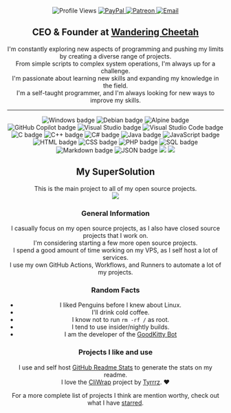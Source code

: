<div align="center">

![Profile Views](https://komarev.com/ghpvc/?username=CraigCraig&color=2571ff&style=flat-square&label=Profile%20Views)
<a href="https://www.paypal.me/craigcraig89">
![PayPal](https://img.shields.io/badge/PayPal-2571ff?style=flat&logo=paypal&logoColor=white&color=orange)
</a>
<a href="https://www.patreon.com/CraigCraig">
![Patreon](https://img.shields.io/badge/Patreon-2571ff?style=flat&logo=patreon&logoColor=white&color=orange)
</a>
<a href="mailto:caig@craig.se">
![Email](https://img.shields.io/badge/Email-2571ff?style=flat&logo=gmail&logoColor=white&color=red)
</a>

<h2>CEO & Founder at <a href="https://wanderingcheetah.com">Wandering Cheetah</a></h2>

<p>
I'm constantly exploring new aspects of programming and pushing my limits by creating a diverse range of projects.<br>
From simple scripts to complex system operations, I'm always up for a challenge.<br>
I'm passionate about learning new skills and expanding my knowledge in the field.<br>
I'm a self-taught programmer, and I'm always looking for new ways to improve my skills.<br>
</p>
<hr>

<img src="https://img.shields.io/badge/Windows-informational?style=flat&logo=windows&logoColor=white&color=2571ff" alt="Windows badge">
<img src="https://img.shields.io/badge/Debian-informational?style=flat&logo=debian&logoColor=white&color=2571ff" alt="Debian badge">
<img src="https://img.shields.io/badge/Alpine-informational?style=flat&logo=alpine-linux&logoColor=white&color=2571ff" alt="Alpine badge">
<img src="https://img.shields.io/badge/CoPilot-informational?style=flat&logo=github&logoColor=white&color=2571ff" alt="GitHub Copilot badge">
<img src="https://img.shields.io/badge/VisualStudio-informational?style=flat&logo=visualstudio&logoColor=white&color=2571ff" alt="Visual Studio badge">
<img src="https://img.shields.io/badge/VisualStudio%20Code-informational?style=flat&logo=visualstudiocode&logoColor=white&color=2571ff" alt="Visual Studio Code badge">
<br>
<img src="https://img.shields.io/badge/C-informational?style=flat&logo=c&logoColor=white&color=2571ff" alt="C badge">
<img src="https://img.shields.io/badge/C++-informational?style=flat&logo=cplusplus&logoColor=white&color=2571ff" alt="C++ badge">
<img src="https://img.shields.io/badge/CSharp-informational?style=flat&logo=c-sharp&logoColor=white&color=2571ff" alt="C# badge">
<img src="https://img.shields.io/badge/Java-informational?style=flat&logo=java&logoColor=white&color=2571ff" alt="Java badge">
<img src="https://img.shields.io/badge/JavaScript-informational?style=flat&logo=javascript&logoColor=white&color=2571ff" alt="JavaScript badge">
<img src="https://img.shields.io/badge/HTML-informational?style=flat&logo=html5&logoColor=white&color=2571ff" alt="HTML badge">
<img src="https://img.shields.io/badge/CSS-informational?style=flat&logo=css3&logoColor=white&color=2571ff" alt="CSS badge">
<img src="https://img.shields.io/badge/PHP-informational?style=flat&logo=php&logoColor=white&color=2571ff" alt="PHP badge">
<img src="https://img.shields.io/badge/SQL-informational?style=flat&logo=postgresql&logoColor=white&color=2571ff" alt="SQL badge">
<img src="https://img.shields.io/badge/Markdown-informational?style=flat&logo=markdown&logoColor=white&color=2571ff" alt="Markdown badge">
<img src="https://img.shields.io/badge/JSON-informational?style=flat&logo=json&logoColor=white&color=2571ff" alt="JSON badge">

<img src="https://craigcraig.vercel.app/api?username=CraigCraig&theme=transparent&show_icons=true&include_all_commits=true&custom_title=My%20Stats&border=false&disable_animations=true&hide_border=true&cache_seconds=300" />
<img src="https://craigcraig.vercel.app/api/top-langs/?username=CraigCraig&size_weight=0.5&count_weight=0.5&layout=compact&theme=transparent&langs_count=8&custom_title=Project%20Languages&hide_border=true&exclude=github-readme-stats&cache_seconds=300" />

<h2>My SuperSolution</h2>
This is the main project to all of my open source projects.<br>
<a href="https://github.com/CraigCraig/SuperSolution">
<img src="https://craigcraig.vercel.app/api/pin/?username=CraigCraig&repo=SuperSolution&theme=transparent"></img>
</a>

### General Information
<p>
I casually focus on my open source projects, as I also have closed source projects that I work on.<br>
I'm considering starting a few more open source projects.<br>
I spend a good amount of time working on my VPS, as I self host a lot of services.<br>
I use my own GitHub Actions, Workflows, and Runners to automate a lot of my projects.<br>
</p>

### Random Facts
- I liked Penguins before I knew about Linux.
- I'll drink cold coffee.
- I know not to run `rm -rf /` as root.
- I tend to use insider/nightly builds.
- I am the developer of the [GoodKitty Bot]("https://github.com/GoodKittyBot")

### Projects I like and use

I use and self host <a href="https://github.com/anuraghazra/github-readme-stats">GitHub Readme Stats</a> to generate the stats on my readme.<br>
I love the [CliWrap](https://github.com/Tyrrrz/CliWrap) project by [Tyrrrz](https://github.com/Tyrrrz). :heart: <br>

For a more complete list of projects I think are mention worthy, check out what I have <a href="https://github.com/CraigCraig?tab=stars">starred</a>.

</div>
